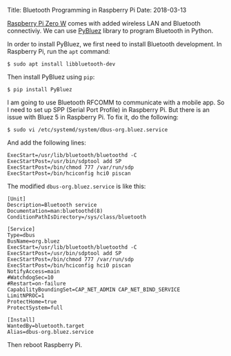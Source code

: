 Title: Bluetooth Programming in Raspberry Pi
Date: 2018-03-13

[Raspberry Pi Zero W](https://www.raspberrypi.org/products/raspberry-pi-zero-w/) comes with added wireless LAN and Bluetooth connectiviy. We can use [PyBluez](https://pybluez.github.io/) library to program Bluetooth in Python.

In order to install PyBluez, we first need to install Bluetooth development. In Raspberry Pi, run the `apt` command:

```
$ sudo apt install libbluetooth-dev
```

Then install PyBluez using `pip`:

```
$ pip install PyBluez
```

I am going to use Bluetooth RFCOMM to communicate with a mobile app. So I need to set up SPP (Serial Port Profile) in Raspberry Pi. But there is an issue with Bluez 5 in Raspberry Pi. To fix it, do the following:

```
$ sudo vi /etc/systemd/system/dbus-org.bluez.service
```

And add the following lines:

```
ExecStart=/usr/lib/bluetooth/bluetoothd -C
ExecStartPost=/usr/bin/sdptool add SP
ExecStartPost=/bin/chmod 777 /var/run/sdp
ExecStartPost=/bin/hciconfig hci0 piscan
```

The modified `dbus-org.bluez.service` is like this:

```
[Unit]
Description=Bluetooth service
Documentation=man:bluetoothd(8)
ConditionPathIsDirectory=/sys/class/bluetooth

[Service]
Type=dbus
BusName=org.bluez
ExecStart=/usr/lib/bluetooth/bluetoothd -C
ExecStartPost=/usr/bin/sdptool add SP
ExecStartPost=/bin/chmod 777 /var/run/sdp
ExecStartPost=/bin/hciconfig hci0 piscan
NotifyAccess=main
#WatchdogSec=10
#Restart=on-failure
CapabilityBoundingSet=CAP_NET_ADMIN CAP_NET_BIND_SERVICE
LimitNPROC=1
ProtectHome=true
ProtectSystem=full

[Install]
WantedBy=bluetooth.target
Alias=dbus-org.bluez.service
```

Then reboot Raspberry Pi.